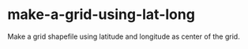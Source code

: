 # make-a-grid-using-lat-long
Make a grid shapefile using latitude and longitude as center of the grid.
